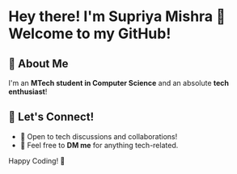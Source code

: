 # Hey there! I'm Supriya Mishra 👋 Welcome to my GitHub!

## 🚀 About Me
I'm an **MTech student in Computer Science** and an absolute **tech enthusiast**! 

## 🌱 Let's Connect!
- 💬 Open to tech discussions and collaborations!
- 📩 Feel free to **DM me** for anything tech-related.


Happy Coding! 🚀

